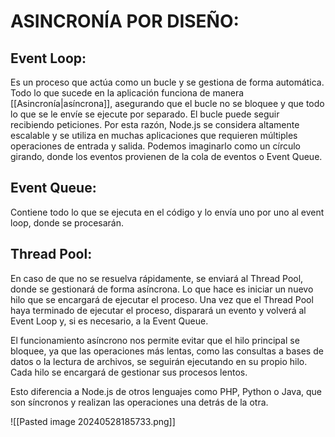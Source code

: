 # ASINCRONÍA POR DISEÑO:

## Event Loop:
Es un proceso que actúa como un bucle y se gestiona de forma automática. Todo lo que sucede en la aplicación funciona de manera [[Asincronía|asíncrona]], asegurando que el bucle no se bloquee y que todo lo que se le envíe se ejecute por separado. El bucle puede seguir recibiendo peticiones. Por esta razón, Node.js se considera altamente escalable y se utiliza en muchas aplicaciones que requieren múltiples operaciones de entrada y salida. Podemos imaginarlo como un círculo girando, donde los eventos provienen de la cola de eventos o Event Queue.

## Event Queue:
Contiene todo lo que se ejecuta en el código y lo envía uno por uno al event loop, donde se procesarán.

## Thread Pool:
En caso de que no se resuelva rápidamente, se enviará al Thread Pool, donde se gestionará de forma asíncrona. Lo que hace es iniciar un nuevo hilo que se encargará de ejecutar el proceso. Una vez que el Thread Pool haya terminado de ejecutar el proceso, disparará un evento y volverá al Event Loop y, si es necesario, a la Event Queue.

El funcionamiento asíncrono nos permite evitar que el hilo principal se bloquee, ya que las operaciones más lentas, como las consultas a bases de datos o la lectura de archivos, se seguirán ejecutando en su propio hilo. Cada hilo se encargará de gestionar sus procesos lentos.

Esto diferencia a Node.js de otros lenguajes como PHP, Python o Java, que son síncronos y realizan las operaciones una detrás de la otra.

![[Pasted image 20240528185733.png]]